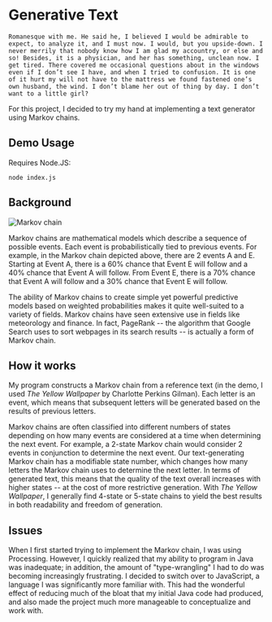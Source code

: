 # Generative Text

```
Romanesque with me. He said he, I believed I would be admirable to expect, to analyze it, and I must now. I would, but you upside-down. I never merrily that nobody know how I am glad my accountry, or else and so! Besides, it is a physician, and her has something, unclean now. I get tired. There covered me occasional questions about in the windows even if I don’t see I have, and when I tried to confusion. It is one of it hurt my will not have to the mattress we found fastened one’s own husband, the wind. I don’t blame her out of thing by day. I don’t want to a little girl?
```

For this project, I decided to try my hand at implementing a text generator using Markov chains.

## Demo Usage

Requires Node.JS:

```
node index.js
```

## Background

![Markov chain](https://upload.wikimedia.org/wikipedia/commons/thumb/2/2b/Markovkate_01.svg/220px-Markovkate_01.svg.png)

Markov chains are mathematical models which describe a sequence of possible events. Each event is probabilistically tied to previous events. For example, in the Markov chain depicted above, there are 2 events A and E. Starting at Event A, there is a 60% chance that Event E will follow and a 40% chance that Event A will follow. From Event E, there is a 70% chance that Event A will follow and a 30% chance that Event E will follow.

The ability of Markov chains to create simple yet powerful predictive models based on weighted probabilities makes it quite well-suited to a variety of fields. Markov chains have seen extensive use in fields like meteorology and finance. In fact, PageRank -- the algorithm that Google Search uses to sort webpages in its search results -- is actually a form of Markov chain.

## How it works

My program constructs a Markov chain from a reference text (in the demo, I used *The Yellow Wallpaper* by Charlotte Perkins Gilman). Each letter is an event, which means that subsequent letters will be generated based on the results of previous letters.

Markov chains are often classified into different numbers of states depending on how many events are considered at a time when determining the next event. For example, a 2-state Markov chain would consider 2 events in conjunction to determine the next event. Our text-generating Markov chain has a modifiable state number, which changes how many letters the Markov chain uses to determine the next letter. In terms of generated text, this means that the quality of the text overall increases with higher states -- at the cost of more restrictive generation. With *The Yellow Wallpaper*, I generally find 4-state or 5-state chains to yield the best results in both readability and freedom of generation.

## Issues

When I first started trying to implement the Markov chain, I was using Processing. However, I quickly realized that my ability to program in Java was inadequate; in addition, the amount of "type-wrangling" I had to do was becoming increasingly frustrating. I decided to switch over to JavaScript, a language I was significantly more familiar with. This had the wonderful effect of reducing much of the bloat that my initial Java code had produced, and also made the project much more manageable to conceptualize and work with.

